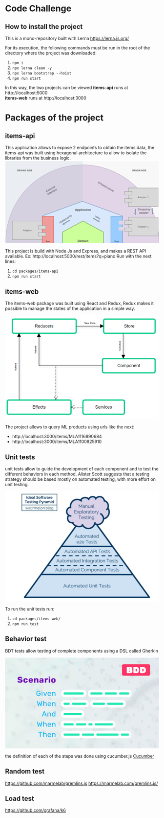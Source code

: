 # Code Challenge

## How to install the project

This is a mono-repository built with Lerna https://lerna.js.org/

For its execution, the following commands must be run
in the root of the directory where the project was downloaded:

1. `npm i`
2. `npx lerna clean -y`
3. `npx lerna bootstrap --hoist`
4. `npm run start`


In this way, the two projects can be viewed 
__items-api__ runs at http://localhost:5000  
__items-web__ runs at http://localhost:3000


# Packages of the project

## items-api
This application allows to expose 2 endpoints to obtain the items data, the items-api was built using hexagonal architecture to allow to isolate the libraries from the business logic.
![alt text](https://github.com/ir-taimal10/front-end-challenge/blob/master/packages/items-doc/images/hexagonal_arch.PNG?raw=true)


This project is build with Node Js and Express, and makes a REST API available. Ex: http://localhost:5000/rest/items?q=piano
Run with the next lines:
1. `cd packages/items-api`
2. `npm run start`

## items-web
The items-web package was built using React and Redux, Redux makes it possible to manage the states of the application in a simple way.

![alt text](https://github.com/ir-taimal10/front-end-challenge/blob/master/packages/items-doc/images/redux.PNG?raw=true)

The project allows to query ML products using urls like the next:

 * http://localhost:3000/items/MLA1116890684
 * http://localhost:3000/items/MLA1100825910



## Unit tests
unit tests allow to guide the development of each component and to test the different behaviors in each method.
Alister Scott suggests that a testing strategy should be based mostly on automated testing, with more effort on unit testing.

![alt text](https://github.com/ir-taimal10/front-end-challenge/blob/master/packages/items-doc/images/unit_test.PNG?raw=true)


To run the unit tests run:

1. `cd packages/items-web/`
2. `npm run test`

## Behavior test
BDT tests allow testing of complete components using a DSL called Gherkin

![alt text](https://github.com/ir-taimal10/front-end-challenge/blob/master/packages/items-doc/images/gherkin_test.JPG?raw=true)

the definition of each of the steps was done using cucumber.js  [Cucumber](https://github.com/cucumber/cucumber-js "Cucumber's Homepage") 


## Random test
https://github.com/marmelab/gremlins.js
https://marmelab.com/gremlins.js/

## Load test
https://github.com/grafana/k6
